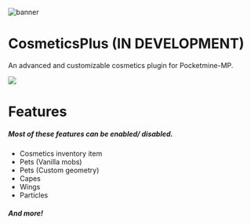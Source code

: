 ![banner](https://user-images.githubusercontent.com/78657082/116062559-dbbe6700-a638-11eb-9ed6-710d087bbb2d.jpg)

# CosmeticsPlus (IN DEVELOPMENT)

An advanced and customizable cosmetics plugin for Pocketmine-MP.

<a href="https://github.com/Cr1mDev/CosmeticsPlus/releases"><img src="https://user-images.githubusercontent.com/78657082/115741287-74589c80-a344-11eb-83bc-98c11b464855.png"></a>

# Features
##### Most of these features can be enabled/ disabled.

- Cosmetics inventory item
- Pets (Vanilla mobs)
- Pets (Custom geometry)
- Capes
- Wings
- Particles
##### And more!
